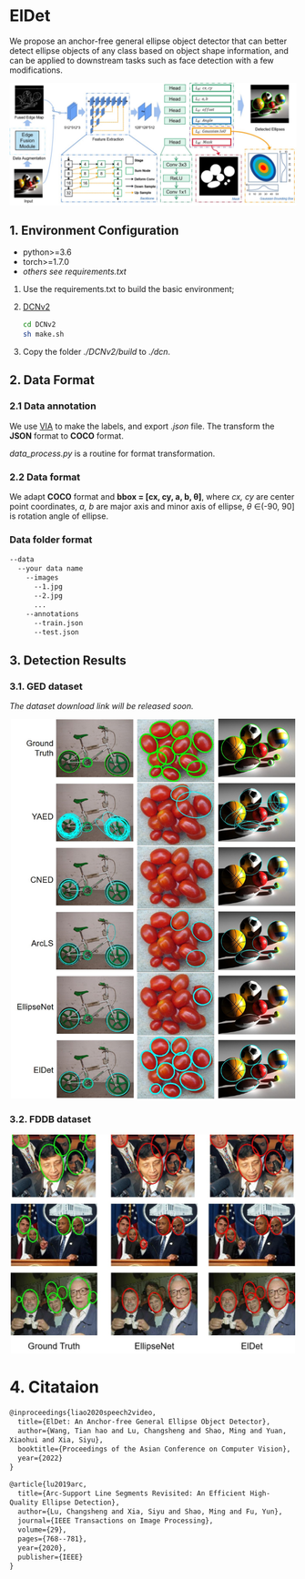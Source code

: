# ElDet
We propose an anchor-free general ellipse object detector that can better detect ellipse objects of any class based on object shape information, and can be applied to downstream tasks such as face detection with a few modifications.
<div align=center>
<img src="/imgs/overview.jpg" width=800>
</div>

## 1. Environment Configuration
- python>=3.6
- torch>=1.7.0
- *others see requirements.txt*

1. Use the requirements.txt to build the basic environment;
2. [DCNv2](https://github.com/jinfagang/DCNv2_latest.git)
  
    ```bash
    cd DCNv2
    sh make.sh
    ```
3. Copy the folder *./DCNv2/build* to *./dcn*.
    

## 2. Data Format
### 2.1 Data annotation
We use [VIA](https://www.robots.ox.ac.uk/~vgg/software/via/) to make the labels, and export *.json* file. The transform the **JSON** format to **COCO** format. 

*data_process.py* is a routine for format transformation.

### 2.2 Data format
We adapt **COCO** format and **bbox = \[cx, cy, a, b, θ]**, where *cx, cy* are center point coordinates, *a, b* are major axis and minor axis of ellipse, *θ* ∈(-90, 90] is rotation angle of ellipse.

### Data folder format
```
--data
  --your data name
    --images
      --1.jpg
      --2.jpg
      ...    
    --annotations
      --train.json
      --test.json
```

## 3. Detection Results
### 3.1. GED dataset
_The dataset download link will be released soon._
<div align=center>
<img src="/imgs/GED.jpg" width=500>
</div>

### 3.2. FDDB dataset
<div align=center>
<img src="/imgs/FDDB.jpg" width=500>
</div>

# 4. Citataion
```
@inproceedings{liao2020speech2video,
  title={ElDet: An Anchor-free General Ellipse Object Detector},
  author={Wang, Tian hao and Lu, Changsheng and Shao, Ming and Yuan, Xiaohui and Xia, Siyu},
  booktitle={Proceedings of the Asian Conference on Computer Vision},
  year={2022}
}
```
```
@article{lu2019arc,
  title={Arc-Support Line Segments Revisited: An Efficient High-Quality Ellipse Detection},
  author={Lu, Changsheng and Xia, Siyu and Shao, Ming and Fu, Yun},
  journal={IEEE Transactions on Image Processing},
  volume={29},
  pages={768--781},
  year={2020},
  publisher={IEEE}
}
```
